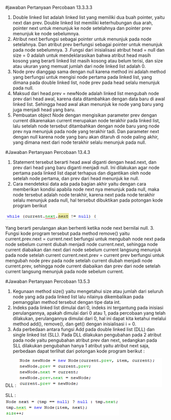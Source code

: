 #jawaban Pertanyaan Percobaan 13.3.3.3

1. Double linked list adalah linked list yang memiliki dua buah pointer, yaitu next dan prev. Double linked list memiliki keterhubungan dua arah, pointer next untuk menunjuk ke node setelahnya dan pointer prev menunjuk ke node sebelumnya.
2. Atribut next berfungsi sebagai pointer untuk menunjuk pada node setelahnya. Dan atribut prev berfungsi sebagai pointer untuk menunjuk pada node sebelumnya.
3 .Fungsi dari inisialisasi atribut head = null dan size = 0 adalah untuk mendeklarasikan bahwa atribut head masih kosong yang berarti linked list masih kosong atau belum terisi, dan size atau ukuran yang memuat jumlah dari node linked list adalah 0.
4. Node prev dianggap sama dengan null karena method ini adalah method yang berfungsi untuk mengisi node pertama pada linked list, yang dimana pada double linked list, node prev pada head selalu menunjuk pada null.
5. Maksud dari head.prev = newNode adalah linked list mengubah node prev dari head awal, karena data ditambahkan dengan data baru di awal linked list. Sehingga head awal akan menunjuk ke node yang baru yang juga menjadi head yang baru.
6. Pembuatan object Node dengan mengisikan parameter prev dengan current dikarenakan current merupakan node terakhir pada linked list, lalu setelah node tersebut ditambahkan dengan node baru yang node prev nya menunjuk pada node yang terakhir tadi. Dan parameter next dengan null karena node yang baru akan ditaruh di node paling akhir, yang dimana next dari node terakhir selalu menunjuk pada null.

#Jawaban Pertanyaan Percobaan 13.4.3
1. Statement tersebut berarti head awal diganti dengan head.next, dan prev dari head yang baru diganti menjadi null. Ini dilakukan agar node pertama pada linked list dapat terhapus dan digantikan oleh node setelah node pertama, dan prev dari head menunjuk ke null.
2. Cara mendeteksi data ada pada bagian akhir yaitu dengan cara memberikan kondisi apabila node next nya menunjuk pada null, maka node tersebut adalah node terakhir, karena next pada node terakhir selalu menunjuk pada null, hal tersebut dibuktikan pada potongan kode program berikut
<img src = "1.PNG">

Yang berarti perulangan akan berhenti ketika node next bernilai null.
3. Fungsi kode program tersebut pada method remove() yaitu current.prev.next = current.next berfungsi untuk mengubah node next pada node sebelum current diubah menjadi node current.next, sehingga node current diabaikan dan next dari node sebelum current langsung menunjuk pada node setelah current current.next.prev = current prev berfungsi untuk mengubah node prev pada node setelah current diubah menjadi node current.prev, sehingga node current diabaikan dan prev dari node setelah current langsung menunjuk pada node sebelum current.

#Jawaban Pertanyaan Percobaan 13.5.3
1. Kegunaan method size() yaitu mengetahui size atau jumlah dari seluruh node yang ada pada linked list lalu nilainya dikembalikan pada pemanggilan method tersebut dengan tipe data int.
2. Indeks pada linked list dimulai dari 0, indeks ini tergantung pada inisiasi perulangannya, apakah dimulai dari 0 atau 1, pada percobaan yang telah dilakukan, perulangannya dimulai dari 0, hal ini dapat kita ketahui melalui method add(), remove(), dan get() dengan inisialisasi i = 0.
3. Ada perbedaan antara fungsi Add pada double linked list (DLL) dan single linked list (SLL). Pada DLL dilakukan pengubahan pada 2 atribut pada node yaitu pengubahan atribut prev dan next, sedangkan pada SLL dilakukan pengubahan hanya 1 atribut yaitu atribut next saja, perbedaan dapat terlihat dari potongan kode program berikut : 

DLL : <img src = "2.png">

SLL :  
<img src = "3.png">